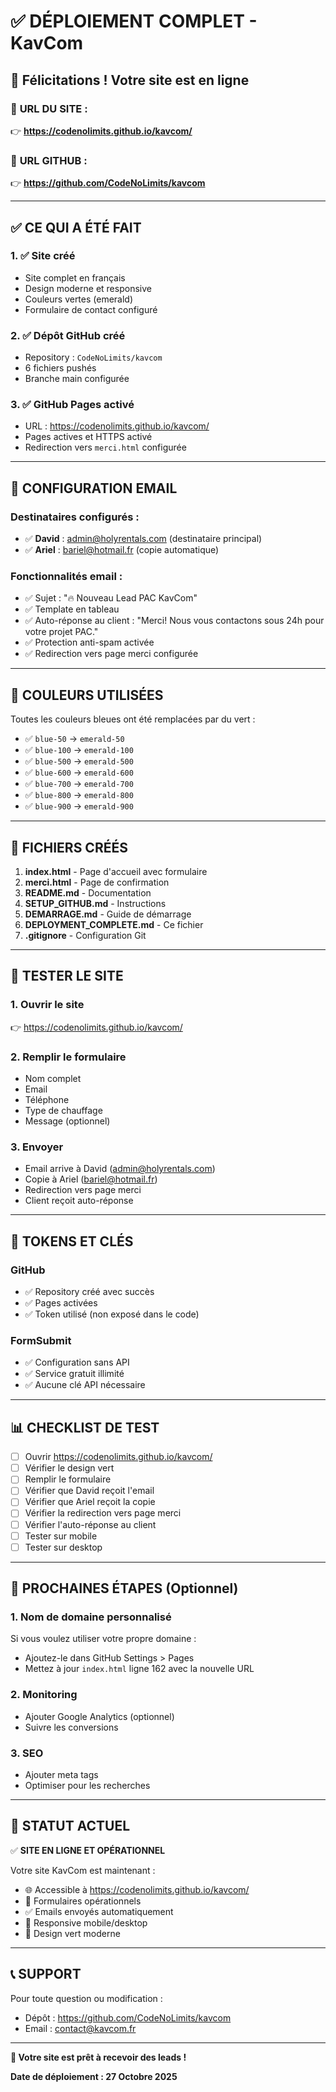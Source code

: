 # ✅ DÉPLOIEMENT COMPLET - KavCom

## 🎉 Félicitations ! Votre site est en ligne

### 📍 **URL DU SITE :**
👉 **https://codenolimits.github.io/kavcom/**

### 📍 **URL GITHUB :**
👉 **https://github.com/CodeNoLimits/kavcom**

---

## ✅ CE QUI A ÉTÉ FAIT

### 1. ✅ Site créé
- Site complet en français
- Design moderne et responsive
- Couleurs vertes (emerald)
- Formulaire de contact configuré

### 2. ✅ Dépôt GitHub créé
- Repository : `CodeNoLimits/kavcom`
- 6 fichiers pushés
- Branche main configurée

### 3. ✅ GitHub Pages activé
- URL : https://codenolimits.github.io/kavcom/
- Pages actives et HTTPS activé
- Redirection vers `merci.html` configurée

---

## 📧 CONFIGURATION EMAIL

### Destinataires configurés :
- ✅ **David** : admin@holyrentals.com (destinataire principal)
- ✅ **Ariel** : bariel@hotmail.fr (copie automatique)

### Fonctionnalités email :
- ✅ Sujet : "🔥 Nouveau Lead PAC KavCom"
- ✅ Template en tableau
- ✅ Auto-réponse au client : "Merci! Nous vous contactons sous 24h pour votre projet PAC."
- ✅ Protection anti-spam activée
- ✅ Redirection vers page merci configurée

---

## 🎨 COULEURS UTILISÉES

Toutes les couleurs bleues ont été remplacées par du vert :

- ✅ `blue-50` → `emerald-50`
- ✅ `blue-100` → `emerald-100`
- ✅ `blue-500` → `emerald-500`
- ✅ `blue-600` → `emerald-600`
- ✅ `blue-700` → `emerald-700`
- ✅ `blue-800` → `emerald-800`
- ✅ `blue-900` → `emerald-900`

---

## 📂 FICHIERS CRÉÉS

1. **index.html** - Page d'accueil avec formulaire
2. **merci.html** - Page de confirmation
3. **README.md** - Documentation
4. **SETUP_GITHUB.md** - Instructions
5. **DEMARRAGE.md** - Guide de démarrage
6. **DEPLOYMENT_COMPLETE.md** - Ce fichier
7. **.gitignore** - Configuration Git

---

## 🧪 TESTER LE SITE

### 1. Ouvrir le site
👉 https://codenolimits.github.io/kavcom/

### 2. Remplir le formulaire
- Nom complet
- Email
- Téléphone
- Type de chauffage
- Message (optionnel)

### 3. Envoyer
- Email arrive à David (admin@holyrentals.com)
- Copie à Ariel (bariel@hotmail.fr)
- Redirection vers page merci
- Client reçoit auto-réponse

---

## 🔐 TOKENS ET CLÉS

### GitHub
- ✅ Repository créé avec succès
- ✅ Pages activées
- ✅ Token utilisé (non exposé dans le code)

### FormSubmit
- ✅ Configuration sans API
- ✅ Service gratuit illimité
- ✅ Aucune clé API nécessaire

---

## 📊 CHECKLIST DE TEST

- [ ] Ouvrir https://codenolimits.github.io/kavcom/
- [ ] Vérifier le design vert
- [ ] Remplir le formulaire
- [ ] Vérifier que David reçoit l'email
- [ ] Vérifier que Ariel reçoit la copie
- [ ] Vérifier la redirection vers page merci
- [ ] Vérifier l'auto-réponse au client
- [ ] Tester sur mobile
- [ ] Tester sur desktop

---

## 🚀 PROCHAINES ÉTAPES (Optionnel)

### 1. Nom de domaine personnalisé
Si vous voulez utiliser votre propre domaine :
- Ajoutez-le dans GitHub Settings > Pages
- Mettez à jour `index.html` ligne 162 avec la nouvelle URL

### 2. Monitoring
- Ajouter Google Analytics (optionnel)
- Suivre les conversions

### 3. SEO
- Ajouter meta tags
- Optimiser pour les recherches

---

## 🎯 STATUT ACTUEL

✅ **SITE EN LIGNE ET OPÉRATIONNEL**

Votre site KavCom est maintenant :
- 🌐 Accessible à https://codenolimits.github.io/kavcom/
- 📧 Formulaires opérationnels
- ✅ Emails envoyés automatiquement
- 📱 Responsive mobile/desktop
- 🎨 Design vert moderne

---

## 📞 SUPPORT

Pour toute question ou modification :
- Dépôt : https://github.com/CodeNoLimits/kavcom
- Email : contact@kavcom.fr

---

**🎉 Votre site est prêt à recevoir des leads !**

**Date de déploiement : 27 Octobre 2025**

